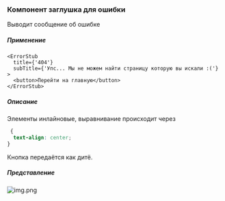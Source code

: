 ### Компонент заглушка для ошибки

Выводит сообщение об ошибке

##### Применение

```tsx
<ErrorStub
  title={'404'}
  subTitle={'Упс... Мы не можем найти страницу которую вы искали :('}
>
  <button>Перейти на главную</button>
</ErrorStub>
```

##### Описание

Элементы инлайновые, выравнивание происходит через

```css
 {
  text-align: center;
}
```

Кнопка передаётся как дитё.

##### Представление

![img.png](https://user-images.githubusercontent.com/45194783/221191555-d68214e5-0d3e-40b9-ae6e-4b2bc365c241.png)

